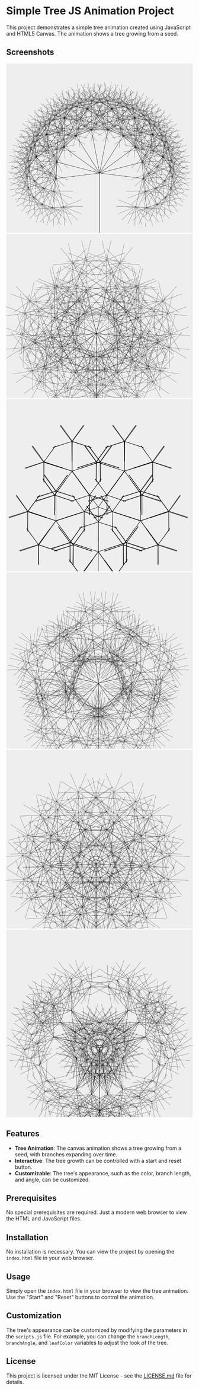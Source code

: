 # Simple Tree JS Animation Project

This project demonstrates a simple tree animation created using JavaScript and HTML5 Canvas. The animation shows a tree growing from a seed.
## Screenshots
![screenshot1](screenshot1.png)
![screenshot2](screenshot2.png)
![screenshot3](screenshot3.png)
![screenshot4](screenshot4.png)
![screenshot5](screenshot5.png)
![screenshot6](screenshot6.png)

## Features

- **Tree Animation**: The canvas animation shows a tree growing from a seed, with branches expanding over time.
- **Interactive**: The tree growth can be controlled with a start and reset button.
- **Customizable**: The tree's appearance, such as the color, branch length, and angle, can be customized.

## Prerequisites

No special prerequisites are required. Just a modern web browser to view the HTML and JavaScript files.

## Installation

No installation is necessary. You can view the project by opening the `index.html` file in your web browser.

## Usage

Simply open the `index.html` file in your browser to view the tree animation. Use the "Start" and "Reset" buttons to control the animation.

## Customization

The tree's appearance can be customized by modifying the parameters in the `scripts.js` file. For example, you can change the `branchLength`, `branchAngle`, and `leafColor` variables to adjust the look of the tree.

## License

This project is licensed under the MIT License - see the [LICENSE.md](LICENSE.md) file for details.

